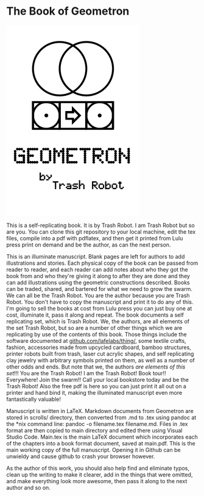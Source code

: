 # The Book of Geometron

![](cover.png)

This is a self-replicating book. It is by Trash Robot. I am Trash Robot but so are you.  You can clone this git repository to your local machine, edit the tex files, compile into a pdf with pdflatex, and then get it printed from Lulu press print on demand and be the author, as can the next person.  

This is an illuminate manuscript. Blank pages are left for authors to add illustrations and stories.  Each physical copy of the book can be passed from reader to reader, and each reader can add notes about who they got the book from and who they're giving it along to after they are done and they can add illustrations using the geometric constructions described.  Books can be traded, shared, and bartered for what we need to grow the swarm.  We can all be the Trash Robot. You are the author because you are Trash Robot. You don't have to copy the manuscript and print it to do any of this.  I'm going to sell the books at cost from Lulu press you can just buy one at cost, illuminate it, pass it along and repeat.  The book documents a self replicating set, which is Trash Robot.  We, the authors, are all elements of the set Trash Robot, but so are a number of other things which we are replicating by use of the contents of this book.  Those things include the software documented at [github.com/lafelabs/thing/](https://github.com/lafelabs/thing/), some textile crafts, fashion, accessories made from upcycled cardboard, bamboo structures, printer robots built from trash, laser cut acrylic shapes, and self replicating clay jewelry with arbitrary symbols printed on them, as well as a number of other odds and ends.  But note that we, the authors *are elements of this set*!!! You are the Trash Robot! I am the Trash Robot! Book tour!! Everywhere! Join the swarm!!  Call your local bookstore today and be the Trash Robot!  Also the free pdf is here so you can just print it all out on a printer and hand bind it, making the illuminated manuscript even more fantastically valuable!

Manuscript is written in LaTeX.  Markdown documents from Geometron are stored in scrolls/ directory, then converted from .md to .tex using pandoc at the *nix command line: pandoc -o filename.tex filename.md.  Files in .tex format are then copied to main directory and edited there using Visual Studio Code.  Main.tex is the main LaTeX document which incorporates each of the chapters into a book format document, saved at main.pdf.  This is the main working copy of the full manuscript.  Opening it in Github can be unwieldy and cause github to crash your browser however. 

As the author of this work, you should also help find and eliminate typos, clean up the writing to make it clearer, add in the things that were omitted, and make everything look more awesome, then pass it along to the next author and so on.   